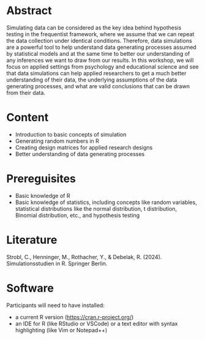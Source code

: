 # Abstract

Simulating data can be considered as the key idea behind hypothesis testing in
the frequentist framework, where we assume that we can repeat the data
collection under identical conditions. Therefore, data simulations are a
powerful tool to help understand data generating processes assumed by
statistical models and at the same time to better our understanding of any
inferences we want to draw from our results. In this workshop, we will focus on
applied settings from psychology and educational science and see that data
simulations can help applied researchers to get a much better understanding of
their data, the underlying assumptions of the data generating processes, and
what are valid conclusions that can be drawn from their data.

# Content

* Introduction to basic concepts of simulation
* Generating random numbers in R
* Creating design matrices for applied research designs
* Better understanding of data generating processes

# Prereguisites

* Basic knowledge of R
* Basic knowledge of statistics, including concepts like random variables,
  statistical distributions like the normal distribution, t distribution,
  Binomial distribution, etc., and hypothesis testing

# Literature

Strobl, C., Henninger, M., Rothacher, Y., & Debelak, R. (2024).
Simulationsstudien in R. Springer Berlin.

# Software

Participants will need to have installed:
* a current R version (https://cran.r-project.org/)
* an IDE for R (like RStudio or VSCode) or a text editor with syntax
  highlighting (like Vim or Notepad++)

